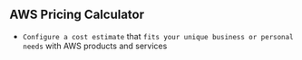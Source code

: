 ## AWS Pricing Calculator

- `Configure a cost estimate` that `fits your unique business or personal needs` with AWS products and services
